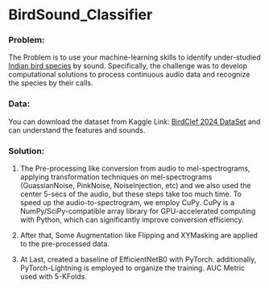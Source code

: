 # BirdSound_Classifier

### Problem:
The Problem is to use your machine-learning skills to identify under-studied [Indian bird species](https://stateofindiasbirds.in/) by sound. Specifically, the challenge was to develop computational solutions to process continuous audio data and recognize the species by their calls.

### Data:

You can download the dataset from Kaggle Link: [BirdClef 2024 DataSet](https://www.kaggle.com/competitions/birdclef-2024/data) and can understand the features and
sounds.

### Solution:
1) The Pre-processing like conversion from audio to mel-spectrograms, applying transformation techniques on mel-spectrograms (GuassianNoise, PinkNoise, NoiseInjection, etc) and we also used the center 5-secs of the audio, but these steps take too much time.  To speed up the audio-to-spectrogram, we employ CuPy. CuPy is a NumPy/SciPy-compatible array library for GPU-accelerated computing with Python, which can significantly improve conversion efficiency.

2) After that, Some Augmentation like Flipping and XYMasking are applied to the pre-processed data. 

3) At Last, created a baseline of EfficientNetB0 with PyTorch. additionally, PyTorch-Lightning is employed to organize the training. AUC Metric used with 5-KFolds.

